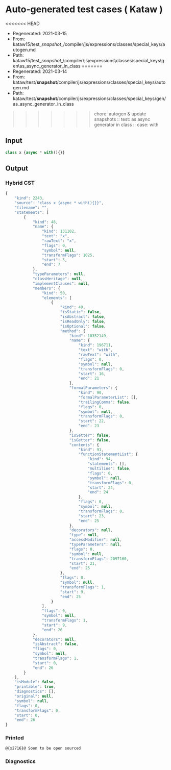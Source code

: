 # Auto-generated test cases ( Kataw )
<<<<<<< HEAD
- Regenerated: 2021-03-15
- From: kataw15/test\__snapshot__/compiler/js/expressions/classes/special_keys/autogen.md
- Path: kataw15/test\__snapshot__\compiler\js\expressions\classes\special_keys\gen\as_async_generator_in_class
=======
- Regenerated: 2021-03-14
- From: kataw/test/__snapshot__/compiler/js/expressions/classes/special_keys/autogen.md
- Path: kataw/test/__snapshot__/compiler/js/expressions/classes/special_keys/gen/as_async_generator_in_class
>>>>>>> chore: autogen & update snapshots
> :: test: as async generator in class
> :: case: with
## Input

`````js
class x {async * with(){}}
`````

## Output

### Hybrid CST

```javascript
{
    "kind": 2243,
    "source": "class x {async * with(){}}",
    "filename": "",
    "statements": [
        {
            "kind": 48,
            "name": {
                "kind": 131102,
                "text": "x",
                "rawText": "x",
                "flags": 0,
                "symbol": null,
                "transformFlags": 1025,
                "start": 5,
                "end": 7
            },
            "typeParameters": null,
            "classHeritage": null,
            "implementClauses": null,
            "members": {
                "kind": 50,
                "elements": [
                    {
                        "kind": 49,
                        "isStatic": false,
                        "isAbstract": false,
                        "isReadOnly": false,
                        "isOptional": false,
                        "method": {
                            "kind": 18352149,
                            "name": {
                                "kind": 196711,
                                "text": "with",
                                "rawText": "with",
                                "flags": 0,
                                "symbol": null,
                                "transformFlags": 0,
                                "start": 16,
                                "end": 21
                            },
                            "formalParameters": {
                                "kind": 90,
                                "formalParameterList": [],
                                "trailingComma": false,
                                "flags": 0,
                                "symbol": null,
                                "transformFlags": 0,
                                "start": 22,
                                "end": 23
                            },
                            "isSetter": false,
                            "isGetter": false,
                            "contents": {
                                "kind": 91,
                                "functionStatementList": {
                                    "kind": 94,
                                    "statements": [],
                                    "multiline": false,
                                    "flags": 0,
                                    "symbol": null,
                                    "transformFlags": 0,
                                    "start": 24,
                                    "end": 24
                                },
                                "flags": 0,
                                "symbol": null,
                                "transformFlags": 0,
                                "start": 23,
                                "end": 25
                            },
                            "decorators": null,
                            "type": null,
                            "accessModifier": null,
                            "typeParameters": null,
                            "flags": 0,
                            "symbol": null,
                            "transformFlags": 2097160,
                            "start": 21,
                            "end": 25
                        },
                        "flags": 0,
                        "symbol": null,
                        "transformFlags": 1,
                        "start": 9,
                        "end": 25
                    }
                ],
                "flags": 0,
                "symbol": null,
                "transformFlags": 1,
                "start": 9,
                "end": 26
            },
            "decorators": null,
            "isAbstract": false,
            "flags": 0,
            "symbol": null,
            "transformFlags": 1,
            "start": 0,
            "end": 26
        }
    ],
    "isModule": false,
    "printable": true,
    "diagnostics": [],
    "original": null,
    "symbol": null,
    "flags": 0,
    "transformFlags": 0,
    "start": 0,
    "end": 26
}
```

### Printed

```javascript
@{x2716}@ Soon to be open sourced
```

### Diagnostics

```javascript

```

